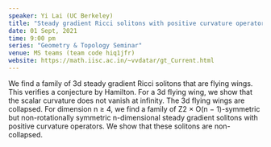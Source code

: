 ```yaml
---
speaker: Yi Lai (UC Berkeley)
title: "Steady gradient Ricci solitons with positive curvature operators"
date: 01 Sept, 2021
time: 9:00 pm
series: "Geometry & Topology Seminar"
venue: MS teams (team code hiq1jfr)
website: https://math.iisc.ac.in/~vvdatar/gt_Current.html
---
```


We find a family of 3d steady gradient Ricci solitons that are flying wings. This verifies a conjecture by Hamilton. For a 3d flying wing, we show that 
the scalar curvature does not vanish at infinity. The 3d flying wings are collapsed. For dimension n ≥ 4, we find a family of Z2 × O(n − 1)-symmetric 
but non-rotationally symmetric n-dimensional steady gradient solitons with positive curvature operators. We show that these solitons are non-collapsed.
